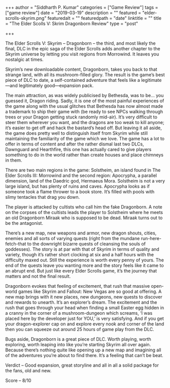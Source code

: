 +++
author = "Siddharth P. Kumar"
categories = ["Game Review"]
tags = ["game review"]
date = "2019-03-19"
description = ""
featured = "elder-scrolls-skyrim.png"
featuredalt = ""
featuredpath = "date"
linktitle = ""
title = "The Elder Scolls V: Skrim Dragonborn Review"
type = "post"

+++

The Elder Scrolls V: Skyrim – Dragonborn – the third, and most likely the final, DLC in the epic saga of the Elder Scrolls adds another chapter to the Skyrim universe by letting you visit regions from Morrowind. It leaves you nostalgic at times.



Skyrim’s new downloadable content, Dragonborn, takes you back to that strange land, with all its mushroom-filled glory. The result is the game’s best piece of DLC to date, a self-contained adventure that feels like a legitimate—and legitimately good—expansion pack.

The main attraction, as was widely publicised by Bethesda, was to be… you guessed it, Dragon riding. Sadly, it is one of the most painful experiences of the game along with the usual glitches that Bethesda has now almost made a trademark to ship their game with (be ready to see NPCs walking through trees or your Dragon getting stuck randomly mid-air). It’s very difficult to steer them wherever you want, and the dragons are too weak to kill anyone; it’s easier to get off and hack the bastard’s head off. But leaving it all aside, the game does pretty well to distinguish itself from Skyrim while still maintaining the familiarity of the game which we love. The game has a lot to offer in terms of content and after the rather dismal last two DLCs, Dawnguard and Hearthfire, this one has actually cared to give players something to do in the world rather than create houses and place chimneys in them.

There are two main regions in the game: Solstheim, an island found in The Elder Scrolls III: Morrowind and the second region: Apocrypha, a parallel dimension, land of the Daedric god, Hermaeus Mora. Solstheim is not a very large island, but has plenty of ruins and caves. Apocrypha looks as if someone took a flame thrower to a book store. It’s filled with pools with slimy tentacles that drag you down.

The player is attacked by cultists who call him the fake Dragonborn. A note on the corpses of the cultists leads the player to Solstheim where he meets an old Dragonborn Miraak who is supposed to be dead. Miraak turns out to be the antagonist.

There’s a new map, new weapons and armor, new dragon shouts, cities, enemies and all sorts of varying quests (right from the mundane run-here-fetch-that to the downright bizarre quests of cleansing the souls of goddesses). The story is at par with that of Skyrim in terms of quality and variety, though it’s rather short clocking at six and a half hours with the difficulty maxed out. Still the experience is worth every penny of yours. The end of the quests leave you wanting more and the story feels like it came to an abrupt end. But just like every Elder Scrolls game, it’s the journey that matters and not the final result.

Dragonborn evokes that feeling of excitement, that rush that massive open-world games like Skyrim and Fallout: New Vegas are so good at offering. A new map brings with it new places, new dungeons, new quests to discover and rewards to unearth. It’s an explorer’s dream. The excitement and the rush that goes through your head when finding a small Easter egg hidden in a cranny in the corner of a mushroom-dungeon which screams, ‘I was placed here by the developer just for YOU,’ is very satisfying. And if you get your dragon-explorer cap on and explore every nook and corner of the land then you can squeeze out around 25 hours of game play from the DLC.

Bugs aside, Dragonborn is a great piece of DLC. Worth playing, worth exploring, worth leaping into like you’re starting Skyrim all over again. Because there’s nothing quite like opening up a new map and imagining all of the adventures you’re about to find there. It’s a feeling that can’t be beat.

Verdict – Good expansion, great storyline and all in all a solid package for the fans, old and new.

Score – 8/10